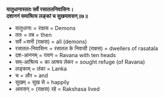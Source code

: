 **यातुधानास्ततः सर्वे रसातलनिवासिनः।\
दशाननं समाश्रित्य लङ्कां च सुखमावसन्॥७॥**

- यातुधानाः = राक्षस = Demons
- ततः = तब = then
- सर्वे =सभी (राक्षस) = all (demons)
- रसातल-निवासिनः = रसातल के निवासी (राक्षस) = dwellers of rasatala
- दश-आननम् = रावण = Ravana with ten heads
- सम्-आश्रित्य = का आश्रय लेकर = sought refuge (of Ravana)
- लङ्काम् = लंका = Lanka
- च = और = and
- सुखम् = सुख से = happily
- आवसन् = (राक्षस) रहे = Rakshasa lived
